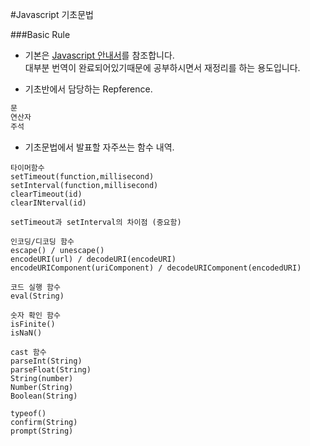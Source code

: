 #Javascript 기초문법

###Basic Rule

* 기본은 [Javascript 안내서](https://developer.mozilla.org/ko/docs/Web/JavaScript/Guide)를 참조합니다.   
대부분 번역이 완료되어있기때문에 공부하시면서 재정리를 하는 용도입니다. 

* 기초반에서 담당하는 Repference.    

```md
문
연산자   
주석
```

* 기초문법에서 발표할 자주쓰는 함수 내역.

```
타이머함수 
setTimeout(function,millisecond)
setInterval(function,millisecond)
clearTimeout(id)
clearINterval(id)

setTimeout과 setInterval의 차이점 (중요함)

인코딩/디코딩 함수
escape() / unescape()
encodeURI(url) / decodeURI(encodeURI)
encodeURIComponent(uriComponent) / decodeURIComponent(encodedURI)

코드 실행 함수
eval(String)

숫자 확인 함수
isFinite()
isNaN()

cast 함수
parseInt(String)
parseFloat(String)
String(number)
Number(String)
Boolean(String)

typeof()
confirm(String)
prompt(String)
```






<style>
.markdown-body{
	font-size:14px;
}
.markdown-body pre{
	margin:0px 25px 15px;
}
</style>